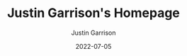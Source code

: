 ---
author: "Justin Garrison"
title: "Justin Garrison's Homepage"
date: 2022-07-05
description: "A personal website about development, technology, culture, and life."
thumbnail: /img/og-image.png
images: [/img/og-image.png]
---